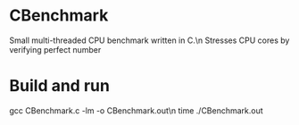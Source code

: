 # CBenchmark
Small multi-threaded CPU benchmark written in C.\n
Stresses CPU cores by verifying perfect number

# Build and run
gcc CBenchmark.c -lm -o CBenchmark.out\n
time ./CBenchmark.out

